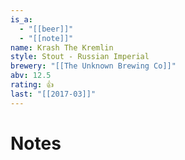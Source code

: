 ```yaml
---
is_a:
  - "[[beer]]"
  - "[[note]]"
name: Krash The Kremlin
style: Stout - Russian Imperial
brewery: "[[The Unknown Brewing Co]]"
abv: 12.5
rating: 👍
last: "[[2017-03]]"
---
```

# Notes

